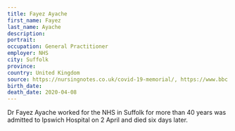 ```yaml
---
title: Fayez Ayache
first_name: Fayez
last_name: Ayache
description: 
portrait: 
occupation: General Practitioner
employer: NHS
city: Suffolk
province: 
country: United Kingdom
source: https://nursingnotes.co.uk/covid-19-memorial/, https://www.bbc.com/news/uk-england-suffolk-52235296
birth_date: 
death_date: 2020-04-08
---
```


Dr Fayez Ayache worked for the NHS in Suffolk for more than 40 years was admitted to Ipswich Hospital on 2 April and died six days later.